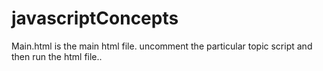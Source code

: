 # javascriptConcepts

Main.html is the main html file.
uncomment the particular topic script and then run the html file..
